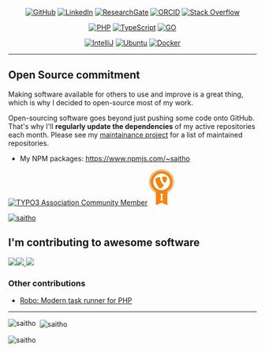 <p align="center">
    <a href="https://github.com/saitho" target="_blank"><img alt="GitHub" src="https://img.shields.io/badge/-@saitho-181717?style=flat-square&logo=GitHub&logoColor=white"></a>
    <a href="https://www.linkedin.com/in/mariolubenka" target="_blank"><img alt="LinkedIn" src="https://img.shields.io/badge/-LinkedIn-0077B5?style=flat-square&logo=Linkedin&logoColor=white"></a>
    <a href="https://www.researchgate.net/profile/Mario_Lubenka" target="_blank"><img alt="ResearchGate" src="https://img.shields.io/badge/-ResearchGate-00CCBB?style=flat-square&logo=ResearchGate&logoColor=white"></a>
    <a href="https://orcid.org/0000-0002-0149-0326" target="_blank"><img alt="ORCID" src="https://img.shields.io/badge/-ORCID-A6CE39?style=flat-square&logo=ORCID&logoColor=white"></a>
    <a href="https://stackoverflow.com/users/5457046/saitho" target="_blank"><img alt="Stack Overflow" src="https://img.shields.io/badge/-Stack%20Overflow-FE7A16?style=flat-square&logo=Stack-Overflow&logoColor=white"></a>
</p>

<p align="center">
    <a href="https://github.com/saitho?tab=repositories&language=php" target="_blank"><img alt="PHP" src="https://img.shields.io/badge/-PHP-474A8A?style=flat-square&logo=php&logoColor=white"></a>
    <a href="https://github.com/saitho?tab=repositories&language=typescript" target="_blank"><img alt="TypeScript" src="https://img.shields.io/badge/-TypeScript-2F74C0?style=flat-square&logo=typescript&logoColor=white"></a>
    <a href="https://github.com/saitho?tab=repositories&language=go" target="_blank"><img alt="GO" src="https://img.shields.io/badge/-Go-66D0DB?style=flat-square&logo=go&logoColor=white"></a>
</p>

<p align="center">
    <a href="https://github.com/saitho?tab=repositories" target="_blank"><img alt="IntelliJ" src="https://img.shields.io/badge/-IntelliJ%20IDEA-darkgrey?style=flat-square&logo=intellij-idea&logoColor=white"></a>
    <a href="https://github.com/saitho?tab=repositories" target="_blank"><img alt="Ubuntu" src="https://img.shields.io/badge/-Ubuntu-E95420?style=flat-square&logo=ubuntu&logoColor=white"></a>
    <a href="https://hub.docker.com/u/saitho" target="_blank"><img alt="Docker" src="https://img.shields.io/badge/-Docker-0db7ed?style=flat-square&logo=docker&logoColor=white"></a>
</p>

<hr/>

## Open Source commitment

Making software available for others to use and improve is a great thing, which is why I decided to open-source most of my work.

Open-sourcing software goes beyond just pushing some code onto GitHub. That's why I'll **regularly update the dependencies** of my active repositories each month. Please see my [maintainance project](https://github.com/saitho?tab=projects) for a list of maintained repositories.

* My NPM packages: https://www.npmjs.com/~saitho

[![TYPO3 Association Community Member](https://typo3.org/fileadmin/t3o_common_storage/images/badges/community_membership_badge_renderings/community_membership_badge_150x75.png "TYPO3 Association Community Member")](https://typo3.org/project/association/members)
[![TYPO3 CMS Certified Integrator](images/TCCI_bagde_small_preview.png "TYPO3 CMS Certified Integrator")](https://typo3.org/certification/integrator/certified-integrator-listing)

<p align="left"> <a href="https://github.com/ryo-ma/github-profile-trophy"><img src="https://github-profile-trophy.vercel.app/?username=saitho&row=1" alt="saitho" /></a> </p>

## I'm contributing to awesome software

<a align="left" href="https://github.com/go-gitea/gitea/pulls?q=is%3Apr+author%3Asaitho">
  <img align="left" src="https://github-readme-stats.vercel.app/api/pin/?username=go-gitea&repo=gitea" />
</a>
<a href="https://github.com/anuraghazra/github-readme-stats/pulls?q=is%3Apr+author%3Asaitho">
  <img src="https://github-readme-stats.vercel.app/api/pin/?username=anuraghazra&repo=github-readme-stats" />
</a>

<a align="left" href="https://github.com/semantic-release/semantic-release/pulls?q=is%3Apr+author%3Asaitho">
  <img src="https://github-readme-stats.vercel.app/api/pin/?username=semantic-release&repo=semantic-release" />
</a>

### Other contributions

* [Robo: Modern task runner for PHP](https://github.com/consolidation/Robo/pulls?q=is%3Apr+author%3Asaitho)

<hr />

<p><img align="left" src="https://github-readme-stats.vercel.app/api/top-langs?username=saitho&show_icons=true&locale=en&layout=compact" alt="saitho" />&nbsp;
<img align="center" src="https://github-readme-stats.vercel.app/api?username=saitho&show_icons=true&locale=en&include_all_commits=true" alt="saitho" /></p>
<p><img align="center" src="https://github-readme-streak-stats.herokuapp.com/?user=saitho&" alt="saitho" /></p>
